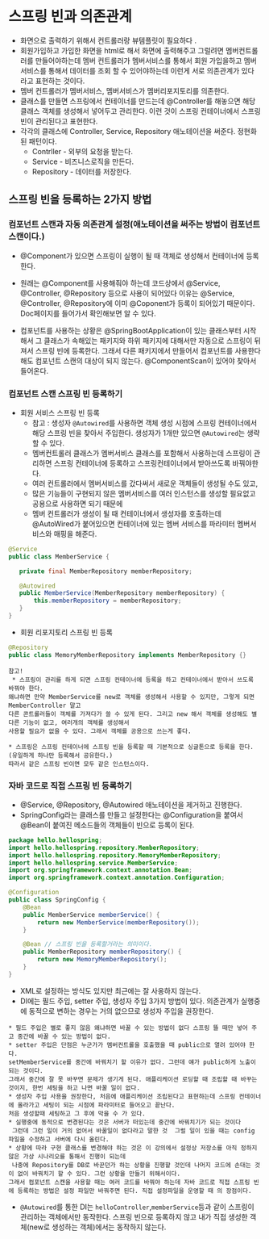 # 스프링 빈과 의존관계
* 화면으로 출력하기 위해서 컨트롤러랑 뷰템플릿이 필요하다 .
* 회원가입하고 가입한 화면을 html로 해서 화면에 출력해주고 그럴려면 멤버컨트롤러를 만들어야하는데 멤버 컨트롤러가 멤버서비스를 통해서 회원 가입을하고
멤버서비스를 통해서 데이터를 조회 할 수 있어야하는데 이런게 서로 의존관계가 있다 라고 표현하는 것이다.
* 멤버 컨트롤러가 멤버서비스, 멤버서비스가 멤버리포지토리를 의존한다.
* 클래스를 만들면 스프링에서 컨테이너를 만드는데 @Controller를 해놓으면 해당 클래스 객체를 생성해서 넣어두고 관리한다.
이런 것이 스프링 컨테이너에서 스프링 빈이 관리된다고 표현한다.
* 각각의 클래스에 Controller, Service, Repository 애노테이션을 써준다. 정현화된 패턴이다.
  * Contrller - 외부의 요청을 받는다.
  * Service - 비즈니스로직을 만든다.
  * Repository - 데이터를 저장한다.

## 스프링 빈을 등록하는 2가지 방법
### 컴포넌트 스캔과 자동 의존관계 설정(애노테이션을 써주는 방법이 컴포넌트 스캔이다.)
* @Component가 있으면 스프링이 실행이 될 때 객체로 생성해서  컨테이너에 등록한다.
* 원래는 @Component를 사용해줘야 하는데 코드상에서 @Service, @Controller, @Repository 등으로 사용이 되어있다
이유는 @Service, @Controller, @Repository에 이미 @Coponent가 등록이 되어있기 때문이다. Doc페이지를 들어가서 확인해보면 알 수 있다.
 
* 컴포넌트를 사용하는 상황은 @SpringBootApplication이 있는 클래스부터 시작해서 그 클래스가 속해있는 패키지와
하위 패키지에 대해서만 자동으로 스프링이 뒤져서 스프링 빈에 등록한다.
그래서 다른 패키지에서 만들어서 컴포넌트를 사용한다해도 컴포넌트 스캔의 대상이 되지 않는다.
@ComponentScan이 있어야 찾아서 들어온다. 

### 컴포넌트 스캔 스프링 빈 등록하기
* 회원 서비스 스프링 빈 등록 
   * 참고 : 생성자 `@Autowired`를 사용하면 객체 생성 시점에 스프링 컨테이너에서 해당 스프링 빈을 찾아서 주입한다.
   생성자가 1개만 있으면 `@Autowired`는 생략할 수 있다.
   * 멤버컨트롤러 클래스가 멤버서비스 클래스를 포함해서 사용하는데 스프링이 관리하면 스프링 컨테이너에 등록하고 스프링컨테이너에서 받아쓰도록 바꿔야한다.
   * 여러 컨트롤러에서 멤버서비스를 갔다써서 새로운 객체들이 생성될 수도 있고,
   * 많은 기능들이 구현되지 않은 멤버서비스를 여러 인스턴스를 생성할 필요없고 공용으로 사용하면 되기 때문에
   * 멤버 컨트롤러가 생성이 될 때 컨테이너에서 생성자를 호출하는데 @AutoWired가 붙어있으면 컨테이너에 있는
   멤버 서비스를 파라미터 멤버서비스와 매핑을 해준다.
```java
@Service
public class MemberService {

   private final MemberRepository memberRepository;

   @Autowired
   public MemberService(MemberRepository memberRepository) {
       this.memberRepository = memberRepository;
   }
}
```

* 회원 리포지토리 스프링 빈 등록
```java
@Repository
public class MemoryMemberRepository implements MemberRepository {}
```
```text
참고!
 * 스프링이 관리를 하게 되면 스프링 컨테이너에 등록을 하고 컨테이너에서 받아서 쓰도록 바꿔야 한다.
왜냐하면 만약 MemberService를 new로 객체를 생성해서 사용할 수 있지만, 그렇게 되면 MemberController 말고
다른 콘트롤러들이 객체를 가져다가 쓸 수 있게 된다. 그리고 new 해서 객체를 생성해도 별다른 기능이 없고, 여러개의 객체를 생성해서
사용할 필요가 없을 수 있다. 그래서 객체를 공용으로 쓰는게 좋다.

* 스프링은 스프링 컨테이너에 스프링 빈을 등록할 때 기본적으로 싱글톤으로 등록을 한다.(유일하게 하나만 등록해서 공유한다.)
따라서 같은 스프링 빈이면 모두 같은 인스턴스이다.
```

### 자바 코드로 직접 스프링 빈 등록하기
* @Service, @Repository, @Autowired 애노테이션을 제거하고 진행한다.
* SpringConfig라는 클래스를 만들고 설정한다는 @Configuration을 붙여서 @Bean이 붙여진 메소드들의 객체들이 빈으로 등록이 된다.
```java
package hello.hellospring;
import hello.hellospring.repository.MemberRepository;
import hello.hellospring.repository.MemoryMemberRepository;
import hello.hellospring.service.MemberService;
import org.springframework.context.annotation.Bean;
import org.springframework.context.annotation.Configuration;

@Configuration
public class SpringConfig { 
    @Bean
    public MemberService memberService() {
        return new MemberService(memberRepository());
    }

    @Bean // 스프링 빈을 등록할거라는 의미이다.
    public MemberRepository memberRepository() {
        return new MemoryMemberRepository();
    }
}
```

* XML로 설정하는 방식도 있지만 최근에는 잘 사옹하지 않는다.
* DI에는 필드 주입, setter 주입, 생성자 주입 3가지 방법이 있다.
의존관계가 실행중에 동적으로 변하는 경우는 거의 없으므로 생성자 주입을 권장한다.
```text
* 필드 주입은 별로 좋지 않음 왜냐하면 바꿀 수 있는 방법이 없다 스프링 뜰 때만 넣어 주고 중간에 바꿀 수 있는 방법이 없다.
* setter 주입은 단점은 누군가가 멤버컨트롤을 호출했을 때 public으로 열려 있어야 한다.
setMemberService를 중간에 바꿔치기 할 이유가 없다. 그런데 얘가 public하게 노출이 되는 것이다. 
그래서 중간에 잘 못 바꾸면 문제가 생기게 된다. 애플리케이션 로딩할 때 조립할 때 바꾸는 것이지, 한번 세팅을 하고 나면 바꿀 일이 없다.
* 생성자 주입 사용을 권장한다, 처음에 애플리케이션 조립된다고 표현하는데 스프링 컨테이너에 올라가고 세팅이 되는 시점에 파라미터로 들어오고 끝난다.
처음 생성할때 세팅하고 그 후에 막을 수 가 있다.
* 실행중에 동적으로 변경된다는 것은 서버가 떠있는데 중간에 바꿔치기가 되는 것이다
 그런데 그런 일이 거의 없어서 바꿀일이 없다라고 말한 것  그럴 일이 있을 때는 config 파일을 수정하고 서버에 다시 올린다.
* 상황에 따라 구현 클래스를 변경해야 하는 것은 이 강의에서 설정상 저장소를 아직 정하지 않은 가상 시나리오를 통해서 진행이 되는데
 나중에 Repository를 DB로 바꾼던가 하는 상황을 진행할 것인데 나머지 코드에 손대는 것이 없이 바꿔치기 할 수 있다. 그런 상황을 만들기 위해서이다.
그래서 컴포넌트 스캔을 사용할 때는 여러 코드를 바꿔야 하는데 자바 코드로 직접 스프링 빈에 등록하는 방법은 설정 파일만 바꿔주면 된다. 직접 설정파일을 운영할 때 의 장점이다.
```
* `@Autowired`를 통한 DI는 `helloController`,`memberService`등과 같이 스프링이 관리하는 객체에서만 동작한다.
스프링 빈으로 등록하지 않고 내가 직접 생성한 객체(new로 생성하는 객체)에서는 동작하지 않는다.



